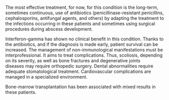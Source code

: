 The most effective treatment, for now, for this condition is the long-term, sometimes continuous, use of antibiotics (penicillinase-resistant penicillins, cephalosporins, antifungal agents, and others) by adapting the treatment to the infections occurring in these patients and sometimes using surgical procedures during abscess development.

Interferon-gamma has shown no clinical benefit in this condition. Thanks to the antibiotics, and if the diagnosis is made early, patient survival can be increased. The management of non-immunological manifestations must be interprofessional. It aims to treat complications. Thus, scoliosis, depending on its severity, as well as bone fractures and degenerative joints diseases may require orthopedic surgery. Dental abnormalities require adequate stomatological treatment. Cardiovascular complications are managed in a specialized environment.

Bone-marrow transplantation has been associated with mixed results in these patients.